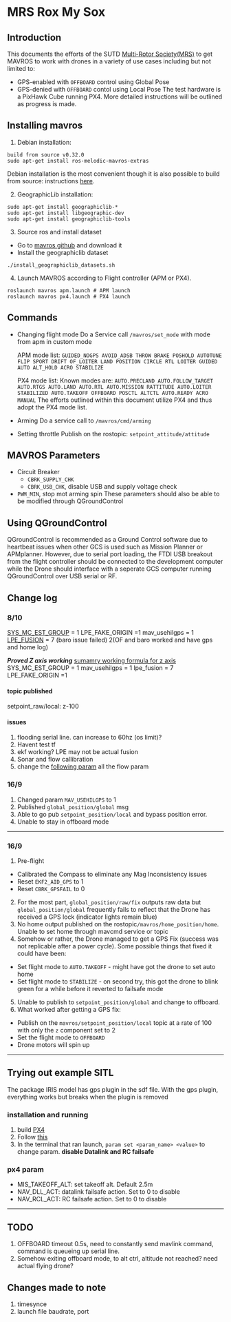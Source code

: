 # MRS Rox My Sox


## Introduction
This documents the efforts of the SUTD [Multi-Rotor Society(MRS)](https://github.com/multirotorsociety) to get MAVROS to work with drones in a variety of use cases including but not limited to:
- GPS-enabled with `OFFBOARD` control using Global Pose
- GPS-denied with `OFFBOARD` contol using Local Pose
The test hardware is a PixHawk Cube running PX4.
More detailed instructions will be outlined as progress is made.



## Installing mavros

1. Debian installation:
```
build from source v0.32.0
sudo apt-get install ros-melodic-mavros-extras
```
Debian installation is the most convenient though it is also possible to build from source: instructions [here](https://dev.px4.io/v1.9.0/en/ros/mavros_installation.html#source-installation).

2. GeographicLib installation:
```
sudo apt-get install geographiclib-*
sudo apt-get install libgeographic-dev
sudo apt-get install geographiclib-tools
```

3. Source ros and install dataset
- Go to [mavros github](https://github.com/mavlink/mavros) and download it
- Install the geographiclib dataset
```
./install_geographiclib_datasets.sh
```
4. Launch MAVROS according to Flight controller (APM or PX4). 
```
roslaunch mavros apm.launch # APM launch
roslaunch mavros px4.launch # PX4 launch
```
## Commands
- Changing flight mode
  Do a Service call `/mavros/set_mode` with mode from apm in custom mode
  
  APM mode list: `GUIDED_NOGPS AVOID_ADSB THROW BRAKE POSHOLD AUTOTUNE FLIP SPORT DRIFT OF_LOITER LAND POSITION CIRCLE RTL LOITER GUIDED AUTO ALT_HOLD ACRO STABILIZE`

  PX4 mode list: Known modes are: `AUTO.PRECLAND AUTO.FOLLOW_TARGET AUTO.RTGS AUTO.LAND AUTO.RTL AUTO.MISSION RATTITUDE AUTO.LOITER STABILIZED AUTO.TAKEOFF OFFBOARD POSCTL ALTCTL AUTO.READY ACRO MANUAL`
  The efforts outlined within this document utilize PX4 and thus adopt the PX4 mode list.
  
- Arming 
  Do a service call to `/mavros/cmd/arming`
  
- Setting throttle
  Publish on the rostopic: `setpoint_attitude/attitude`
 
## MAVROS Parameters
- Circuit Breaker
  - `CBRK_SUPPLY_CHK`
  - `CBRK_USB_CHK`, disable USB and supply voltage check
 - `PWM_MIN`, stop mot arming spin
 These parameters should also be able to be modified through QGroundControl
 
## Using QGroundControl
QGroundControl is recommended as a Ground Control software due to heartbeat issues when other GCS is used such as Mission Planner or APMplanner. However, due to serial port loading, the FTDI USB breakout from the flight controller should be connected to the development computer while the Drone should interface with a seperate GCS computer running QGroundControl over USB serial or RF.
 
## Change log
 
 
### 8/10
[SYS_MC_EST_GROUP](https://dev.px4.io/v1.9.0/en/advanced/switching_state_estimators.html) = 1 
LPE_FAKE_ORIGIN =1
mav_usehilgps = 1
[LPE_FUSION](https://dev.px4.io/v1.9.0/en/advanced/parameter_reference.html#LPE_FUSION) = 7 (baro issue failed) 2(OF and baro worked and have gps and home log)

***Proved Z axis working***
<u>sumamry working formula for z axis</u>
SYS_MC_EST_GROUP = 1
mav_usehilgps = 1
lpe_fusion = 7
LPE_FAKE_ORIGIN =1

#### topic published
setpoint_raw/local: z-100 

#### issues
1. flooding serial line. can increase to 60hz (os limit)?
2. Havent test tf
3. ekf working? LPE may not be actual fusion
4. Sonar and flow callibration
5. change the [following param](https://docs.px4.io/v1.9.0/en/advanced_config/parameter_reference.html) all the flow param
### 16/9

1. Changed param `MAV_USEHILGPS` to 1
2. Published `global_position/global` msg
3. Able to go pub `setpoint_position/local` and bypass position error.
4. Unable to stay in offboard mode
---

### 16/9

1. Pre-flight
  - Calibrated the Compass to eliminate any Mag Inconsistency issues
  - Reset `EKF2_AID_GPS` to 1
  - Reset `CBRK_GPSFAIL` to 0
2. For the most part, `global_position/raw/fix` outputs raw data but `global_position/global` frequently fails to reflect that the Drone has received a GPS lock (indicator lights remain blue)
3. No home output published on the rostopic`/mavros/home_position/home`. Unable to set home through mavcmd service or topic
4. Somehow or rather, the Drone managed to get a GPS Fix (success was not replicable after a power cycle). Some possible things that fixed it could have been:
  - Set flight mode to `AUTO.TAKEOFF` - might have got the drone to set auto home
  - Set flight mode to `STABILIZE` - on second try, this got the drone to blink green for a while before it reverted to failsafe mode
5. Unable to publish to `setpoint_position/global` and change to offboard. 
6. What worked after getting a GPS fix:
  - Publish on the `mavros/setpoint_position/local` topic at a rate of 100 with only the `z` component set to 2
  - Set the flight mode to `OFFBOARD`
  - Drone motors will spin up

---
## Trying out example SITL
The package IRIS model has gps plugin in the sdf file. With the gps plugin, everything works but breaks when the plugin is removed

### installation and running
1. build [PX4](https://github.com/PX4/Firmware/tree/master/launch)
2. Follow [this](https://github.com/PX4/Devguide/blob/master/en/simulation/ros_interface.md)
3. In the terminal that ran launch, `param set <param_name> <value>` to change param. **disable Datalink and RC failsafe**

### px4 param
- MIS_TAKEOFF_ALT: set takeoff alt. Default 2.5m
- NAV_DLL_ACT: datalink failsafe action. Set to 0 to disable
- NAV_RCL_ACT: RC failsafe action. Set to 0 to disable


---

## TODO
1. OFFBOARD timeout 0.5s, need to constantly send mavlink command, command is queueing up serial line.
2. Somehow exiting offboard mode, to alt ctrl, altitude not reached? need actual flying drone?

## Changes made to note
1. timesynce
2. launch file baudrate, port
